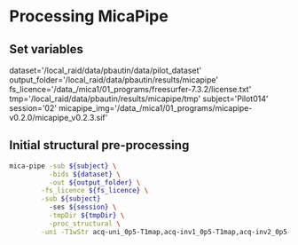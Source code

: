 # Processing MicaPipe

## Set variables
dataset='/local_raid/data/pbautin/data/pilot_dataset'
output_folder='/local_raid/data/pbautin/results/micapipe'
fs_licence='/data_/mica1/01_programs/freesurfer-7.3.2/license.txt'
tmp='/local_raid/data/pbautin/results/micapipe/tmp'
subject='Pilot014'
session='02'
micapipe_img='/data_/mica1/01_programs/micapipe-v0.2.0/micapipe_v0.2.3.sif'


## Initial structural pre-processing
```bash
mica-pipe -sub ${subject} \
    	  -bids ${dataset} \
    	  -out ${output_folder} \
        -fs_licence ${fs_licence} \
        -sub ${subject}
    	  -ses ${session} \
    	  -tmpDir ${tmpDir} \
    	  -proc_structural \
        -uni -T1wStr acq-uni_0p5-T1map,acq-inv1_0p5-T1map,acq-inv2_0p5-T1map
```
